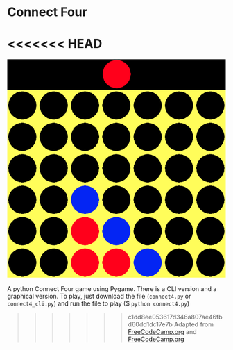 # Connect Four

<<<<<<< HEAD
=======
![Connect Four](connect_four.png)

A python Connect Four game using Pygame. There is a CLI version and a graphical version.
To play, just download the file (`connect4.py` or `connect4_cli.py`) and run the file to play ($ `python connect4.py`)

>>>>>>> c1dd8ee053617d346a807ae46fbd60dd1dc17e7b
Adapted from [FreeCodeCamp.org](https://www.youtube.com/watch?v=XpYz-q1lxu8) and [FreeCodeCamp.org](https://www.youtube.com/watch?v=8392NJjj8s0)
